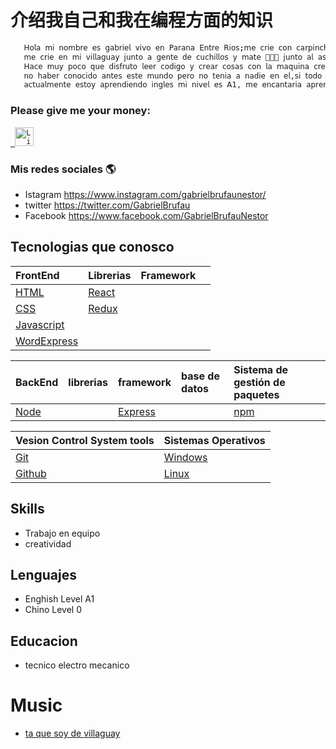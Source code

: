 
# 介绍我自己和我在编程方面的知识




```bash
   𝖧𝗈𝗅𝖺 𝗆𝗂 𝗇𝗈𝗆𝖻𝗋𝖾 𝖾𝗌 𝗀𝖺𝖻𝗋𝗂𝖾𝗅 𝗏𝗂𝗏𝗈 𝖾𝗇 𝖯𝖺𝗋𝖺𝗇𝖺 𝖤𝗇𝗍𝗋𝖾 𝖱𝗂𝗈𝗌;𝗆𝖾 𝖼𝗋𝗂𝖾 𝖼𝗈𝗇 𝖼𝖺𝗋𝗉𝗂𝗇𝖼𝗁𝗈𝗌 𝗋𝖾𝖼𝗈𝗌𝗍𝖺𝖽𝗈 𝖾𝗇 𝗆𝗂 𝗀𝗎𝖺𝗅𝖾𝗀𝗎𝖺𝗒,𝗆𝖾 𝖼𝗋𝗂𝖾 𝗃𝗎𝗇𝗍𝗈 𝖺 𝖾𝗅 𝖾𝗌𝗉𝗂𝗇𝗂𝗅𝗅𝗈 𝗈 𝖼𝗁𝗎𝗋𝗊𝗎𝗂,
   𝗆𝖾 𝖼𝗋𝗂𝖾 𝖾𝗇 𝗆𝗂 𝗏𝗂𝗅𝗅𝖺𝗀𝗎𝖺𝗒 𝗃𝗎𝗇𝗍𝗈 𝖺 𝗀𝖾𝗇𝗍𝖾 𝖽𝖾 𝖼𝗎𝖼𝗁𝗂𝗅𝗅𝗈𝗌 𝗒 𝗆𝖺𝗍𝖾 🧉👺🔪 𝗃𝗎𝗇𝗍𝗈 𝖺𝗅 𝖺𝗌𝖺𝖽𝗈 𝖾𝗇 𝖺𝗅 𝖺𝗋𝗋𝗈𝗒𝗈 𝗈 𝖾𝗇 𝗅𝖺 𝖼𝖺𝗌𝖺 𝖿𝖺𝖺 𝗍𝖺 𝗊𝗎𝖾 𝗌𝗈𝗒 𝖽𝖾 𝗏𝗂𝗅𝗅𝖺𝗀𝗎𝖺𝗒 !!
   𝖧𝖺𝖼𝖾 𝗆𝗎𝗒 𝗉𝗈𝖼𝗈 𝗊𝗎𝖾 𝖽𝗂𝗌𝖿𝗋𝗎𝗍𝗈 𝗅𝖾𝖾𝗋 𝖼𝗈𝖽𝗂𝗀𝗈 𝗒 𝖼𝗋𝖾𝖺𝗋 𝖼𝗈𝗌𝖺𝗌 𝖼𝗈𝗇 𝗅𝖺 𝗆𝖺𝗊𝗎𝗂𝗇𝖺 𝖼𝗋𝖾𝗈 𝗊𝗎𝖾 𝖾𝗌 𝖺𝗅𝗀𝗈 𝗊𝗎𝖾 𝗇𝗈𝗌 𝗉𝗎𝖾𝖽𝖾 𝖺𝗒𝗎𝖽𝖺𝗋 𝖺 𝖼𝗋𝖾𝖼𝖾𝗋 𝖼𝗈𝗆𝗈 𝖾𝗌𝗉𝖾𝖼𝗂𝖾 𝗅𝖺𝗆𝖾𝗇𝗍𝗈
   𝗇𝗈 𝗁𝖺𝖻𝖾𝗋 𝖼𝗈𝗇𝗈𝖼𝗂𝖽𝗈 𝖺𝗇𝗍𝖾𝗌 𝖾𝗌𝗍𝖾 𝗆𝗎𝗇𝖽𝗈 𝗉𝖾𝗋𝗈 𝗇𝗈 𝗍𝖾𝗇𝗂𝖺 𝖺 𝗇𝖺𝖽𝗂𝖾 𝖾𝗇 𝖾𝗅,𝗌𝗂 𝗍𝗈𝖽𝗈 𝗌𝖺𝗅𝖾 𝖻𝗂𝖾𝗇 𝖾𝗌𝗉𝖾𝗋𝗈 𝗉𝗈𝖽𝖾𝗋 𝖾𝗇𝗌𝖾𝗇̃𝗂𝖺𝗋𝗌𝖾𝗅𝗈 𝖺 𝗆𝗂𝗌 𝗁𝗂𝗃𝗈𝗌 𝖾𝗅 𝖽𝗂𝖺 𝖽𝖾 𝗆𝖺𝗇̃𝖺𝗇𝖺;
   𝖺𝖼𝗍𝗎𝖺𝗅𝗆𝖾𝗇𝗍𝖾 𝖾𝗌𝗍𝗈𝗒 𝖺𝗉𝗋𝖾𝗇𝖽𝗂𝖾𝗇𝖽𝗈 𝗂𝗇𝗀𝗅𝖾𝗌 𝗆𝗂 𝗇𝗂𝗏𝖾𝗅 𝖾𝗌 𝖠𝟣, 𝗆𝖾 𝖾𝗇𝖼𝖺𝗇𝗍𝖺𝗋𝗂𝖺 𝖺𝗉𝗋𝖾𝗇𝖽𝖾𝗋 𝖼𝗁𝗂𝗇𝗈 𝗉𝖾𝗋𝗈 𝗇𝖾𝖼𝖾𝗌𝗂𝗍𝗈 𝖽𝖾𝗅 𝗂𝗇𝗀𝗅𝖾𝗌 𝗉𝗋𝗂𝗆𝖾𝗋𝗈.
```
<h3>  Please give me your money: </h3>
<p align="left">
  <code><a href="https://www.linkedin.com/in/pavegliobruno/" target="_blank"> <img src="https://res.cloudinary.com/dlexbrcrv/image/upload/v1621273442/Proyects/linkedin_1_wfivod.svg" alt="Linkedin" height="30"/></a></code>
   
   
### Mis redes sociales 🌎 
- Istagram https://www.instagram.com/gabrielbrufaunestor/ 
- twitter https://twitter.com/GabrielBrufau 
- Facebook https://www.facebook.com/GabrielBrufauNestor


## Tecnologias que conosco
| FrontEnd                                   | Librerias                         | Framework                    |                      |
| :--------                                  |:-------                           | :------------------------    | :-------------------                       
| [HTML](https://html.com/)                  | [React](https://es.reactjs.org/)  |                              |                      |
| [CSS](https://html.com/)                   | [Redux](https://redux.js.org/)    |                              |                      |
|[Javascript](https://www.javascript.com/try)|                                   |
|[WordExpress](https://wordpress.com/)       |                                   |

| BackEnd                                    | librerias          | framework                        | base de datos       |Sistema de gestión de paquetes|
| :--------                                  |:-------            | :-------------                   | :-------------------| :-------------------     |                     
| [Node](https://nodejs.org/en/)             |                    | [Express](http://expressjs.com/) |                     |[npm](https://www.npmjs.com/)|

| Vesion Control System tools       | Sistemas Operativos                               |
| :-------------------------        | :-------------------                        
| [Git](https://git-scm.com/doc)    | [Windows](https://www.microsoft.com/es-ar/windows)|  
| [Github](https://github.com/)     | [Linux](https://www.linux.org/)                   |   
   
 ## Skills
 - Trabajo en equipo
 - creatividad
 
 ## Lenguajes
 - Enghish Level A1
 - Chino Level 0
 
 ## Educacion
 - tecnico electro mecanico
 
 
 
 
 
# Music
 - [ta que soy de villaguay](https://www.youtube.com/watch?v=M6c5ydQp278)









